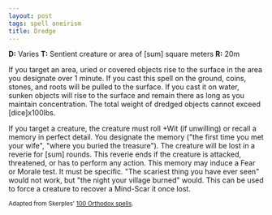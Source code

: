 ```yaml
---
layout: post
tags: spell oneirism
title: Dredge
---
```

<b>D:</b> Varies <b>T:</b> Sentient creature or area of [sum] square meters <b>R:</b> 20m

If you target an area, uried or covered objects rise to the surface in the area you designate over 1 minute. If you cast this spell on the ground, coins, stones, and roots will be pulled to the surface. If you cast it on water, sunken objects will rise to the surface and remain there as long as you maintain concentration. The total weight of dredged objects cannot exceed [dice]x100lbs.

If you target a creature, the creature must roll +Wit (if unwilling) or recall a memory in perfect detail. You designate the memory ("the first time you met your wife", "where you buried the treasure"). The creature will be lost in a reverie for [sum] rounds. This reverie ends if the creature is attacked, threatened, or has to perform any action. This memory may induce a Fear or Morale test. It must be specific. "The scariest thing you have ever seen" would not work, but "the night your village burned" would. This can be used to force a creature to recover a Mind-Scar it once lost.

<small>Adapted from Skerples' [100 Orthodox spells](https://coinsandscrolls.blogspot.com/2017/03/osr-100-orthodox-spells.html).</small>
